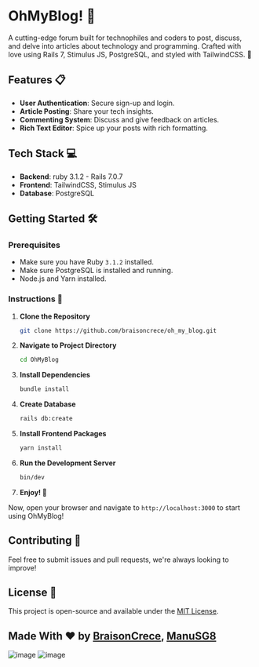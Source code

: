 # OhMyBlog! 🚀

A cutting-edge forum built for technophiles and coders to post, discuss, and delve into articles about technology and programming. Crafted with love using Rails 7, Stimulus JS, PostgreSQL, and styled with TailwindCSS. 🌟

## Features 📋

- **User Authentication**: Secure sign-up and login.
- **Article Posting**: Share your tech insights.
- **Commenting System**: Discuss and give feedback on articles.
- **Rich Text Editor**: Spice up your posts with rich formatting.

## Tech Stack 💻

- **Backend**: ruby 3.1.2 - Rails 7.0.7
- **Frontend**: TailwindCSS, Stimulus JS
- **Database**: PostgreSQL

## Getting Started 🛠

### Prerequisites

- Make sure you have Ruby `3.1.2` installed.
- Make sure PostgreSQL is installed and running.
- Node.js and Yarn installed.

### Instructions 📘

1. **Clone the Repository**
    ```bash
    git clone https://github.com/braisoncrece/oh_my_blog.git
    ```

2. **Navigate to Project Directory**
    ```bash
    cd OhMyBlog
    ```

3. **Install Dependencies**
    ```bash
    bundle install
    ```

4. **Create Database**
    ```bash
    rails db:create
    ```

5. **Install Frontend Packages**
    ```bash
    yarn install
    ```

6. **Run the Development Server**
    ```bash
    bin/dev
    ```

7. **Enjoy! 🎉**

Now, open your browser and navigate to `http://localhost:3000` to start using OhMyBlog!

## Contributing 🤝

Feel free to submit issues and pull requests, we're always looking to improve!

## License 📝

This project is open-source and available under the [MIT License](LICENSE).

## Made With ❤️ by [BraisonCrece](https://github.com/braisoncrece), [ManuSG8](https://github.com/manuSG8)

![image](https://github.com/BraisonCrece/oh_my_blog/assets/104019638/9ba89f45-cc7d-47b9-914c-fe8473ed6808)
![image](https://github.com/BraisonCrece/oh_my_blog/assets/104019638/e6fc2aa1-fc1a-4559-99d7-ebf0786251ee)

